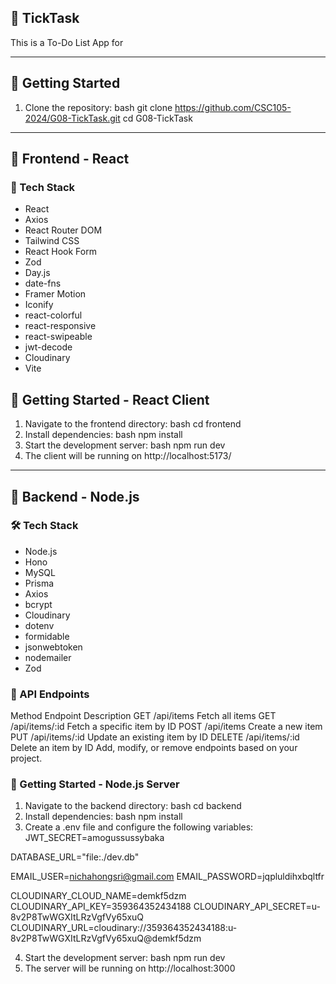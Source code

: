 ## :pushpin: TickTask

This is a To-Do List App for 

---

## :rocket: Getting Started
1. Clone the repository: bash git clone https://github.com/CSC105-2024/G08-TickTask.git cd G08-TickTask

---

## :hammer: Frontend - React
### :wrench: Tech Stack
- React
- Axios
- React Router DOM
- Tailwind CSS
- React Hook Form
- Zod
- Day.js
- date-fns
- Framer Motion
- Iconify
- react-colorful
- react-responsive
- react-swipeable
- jwt-decode
- Cloudinary
- Vite

## :rocket: Getting Started - React Client
1. Navigate to the frontend directory: bash cd frontend
2. Install dependencies: bash npm install
3. Start the development server: bash npm run dev
4. The client will be running on http://localhost:5173/ 

---
## :wrench: Backend - Node.js
### :hammer_and_wrench: Tech Stack

- Node.js
- Hono
- MySQL
- Prisma
- Axios
- bcrypt
- Cloudinary
- dotenv
- formidable
- jsonwebtoken
- nodemailer
- Zod

### :electric_plug: API Endpoints
Method	Endpoint	Description
GET	/api/items	Fetch all items
GET	/api/items/:id	Fetch a specific item by ID
POST	/api/items	Create a new item
PUT	/api/items/:id	Update an existing item by ID
DELETE	/api/items/:id	Delete an item by ID
Add, modify, or remove endpoints based on your project.

### :rocket: Getting Started - Node.js Server

1. Navigate to the backend directory: bash cd backend
2. Install dependencies: bash npm install
3. Create a .env file and configure the following variables:
JWT_SECRET=amogussussybaka

DATABASE_URL="file:./dev.db"

EMAIL_USER=nichahongsri@gmail.com
EMAIL_PASSWORD=jqpluldihxbqltfr

CLOUDINARY_CLOUD_NAME=demkf5dzm
CLOUDINARY_API_KEY=359364352434188
CLOUDINARY_API_SECRET=u-8v2P8TwWGXItLRzVgfVy65xuQ
CLOUDINARY_URL=cloudinary://359364352434188:u-8v2P8TwWGXItLRzVgfVy65xuQ@demkf5dzm

4. Start the development server: bash npm run dev
5. The server will be running on http://localhost:3000

